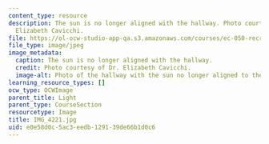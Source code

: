 ```yaml
---
content_type: resource
description: The sun is no longer aligned with the hallway. Photo courtesy of Dr.
  Elizabeth Cavicchi.
file: https://ol-ocw-studio-app-qa.s3.amazonaws.com/courses/ec-050-recreate-experiments-from-history-inform-the-future-from-the-past-galileo-january-iap-2010/e0e58d0c5ac3eedb129139de66b1d0c6_IMG_4221.jpg
file_type: image/jpeg
image_metadata:
  caption: The sun is no longer aligned with the hallway.
  credit: Photo courtesy of Dr. Elizabeth Cavicchi.
  image-alt: Photo of the hallway with the sun no longer aligned to the end.
learning_resource_types: []
ocw_type: OCWImage
parent_title: Light
parent_type: CourseSection
resourcetype: Image
title: IMG_4221.jpg
uid: e0e58d0c-5ac3-eedb-1291-39de66b1d0c6
---
```

